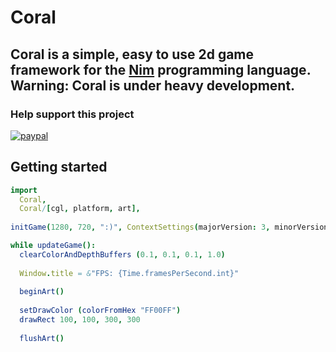 # Coral

## Coral is a simple, easy to use 2d game framework for the [Nim](https://nim-lang.org) programming language. Warning: Coral is under heavy development.

### Help support this project

[![paypal](https://www.paypalobjects.com/en_US/i/btn/btn_donateCC_LG.gif)](https://www.paypal.com/cgi-bin/webscr?cmd=_s-xclick&hosted_button_id=H5PC5ZLB4GMPE)

## Getting started
```nim
import
  Coral,
  Coral/[cgl, platform, art],
  
initGame(1280, 720, ":)", ContextSettings(majorVersion: 3, minorVersion: 3, core: true))

while updateGame():
  clearColorAndDepthBuffers (0.1, 0.1, 0.1, 1.0)
  
  Window.title = &"FPS: {Time.framesPerSecond.int}"
  
  beginArt()
  
  setDrawColor (colorFromHex "FF00FF")
  drawRect 100, 100, 300, 300
  
  flushArt()
```
